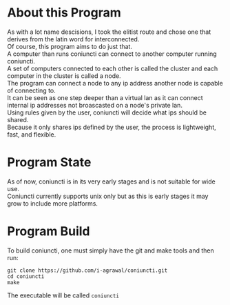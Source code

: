 # About this Program

As with a lot name descisions, I took the elitist route and chose one that derives from the latin word for interconnected.  
Of course, this program aims to do just that.  
A computer than runs coniuncti can connect to another computer running coniuncti.  
A set of computers connected to each other is called the cluster and each computer in the cluster is called a node.  
The program can connect a node to any ip address another node is capable of connecting to.  
It can be seen as one step deeper than a virtual lan as it can connect internal ip addresses not broascasted on a node's private lan.  
Using rules given by the user, coniuncti will decide what ips should be shared.  
Because it only shares ips defined by the user, the process is lightweight, fast, and flexible.  

# Program State

As of now, coniuncti is in its very early stages and is not suitable for wide use.  
Coniuncti currently supports unix only but as this is early stages it may grow to include more platforms.  

# Program Build

To build coniuncti, one must simply have the git and make tools and then run:  
```
git clone https://github.com/i-agrawal/coniuncti.git
cd coniuncti
make
```
The executable will be called `coniuncti`
